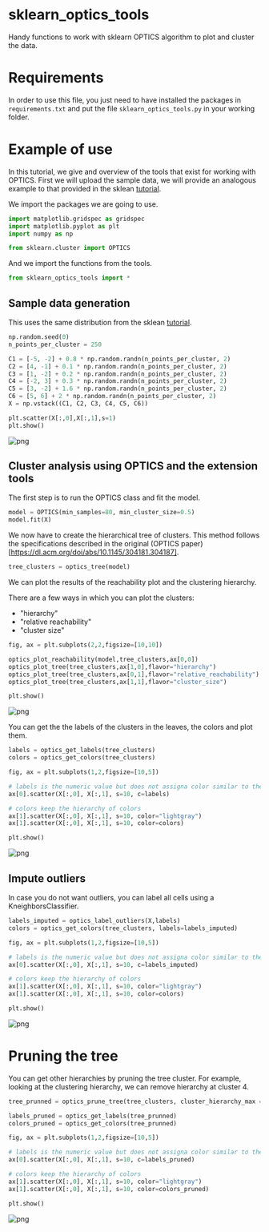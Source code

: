# sklearn_optics_tools
Handy functions to work with sklearn OPTICS algorithm to plot and cluster the data.

# Requirements
In order to use this file, you just need to have installed the packages in `requirements.txt` and put the file `sklearn_optics_tools.py` in your working folder.

# Example of use

In this tutorial, we give and overview of the tools that exist for working with OPTICS. First we will upload the sample data, we will provide an analogous example to that provided in the sklean [tutorial](https://scikit-learn.org/stable/auto_examples/cluster/plot_optics.html#sphx-glr-auto-examples-cluster-plot-optics-py).

We import the packages we are going to use.


```python
import matplotlib.gridspec as gridspec
import matplotlib.pyplot as plt
import numpy as np

from sklearn.cluster import OPTICS
```

And we import the functions from the tools.


```python
from sklearn_optics_tools import *
```

## Sample data generation

This uses the same distribution from the sklean [tutorial](https://scikit-learn.org/stable/auto_examples/cluster/plot_optics.html#sphx-glr-auto-examples-cluster-plot-optics-py).


```python
np.random.seed(0)
n_points_per_cluster = 250

C1 = [-5, -2] + 0.8 * np.random.randn(n_points_per_cluster, 2)
C2 = [4, -1] + 0.1 * np.random.randn(n_points_per_cluster, 2)
C3 = [1, -2] + 0.2 * np.random.randn(n_points_per_cluster, 2)
C4 = [-2, 3] + 0.3 * np.random.randn(n_points_per_cluster, 2)
C5 = [3, -2] + 1.6 * np.random.randn(n_points_per_cluster, 2)
C6 = [5, 6] + 2 * np.random.randn(n_points_per_cluster, 2)
X = np.vstack((C1, C2, C3, C4, C5, C6))
```


```python
plt.scatter(X[:,0],X[:,1],s=1)
plt.show()
```


    
![png](assets/example_7_0.png)
    


## Cluster analysis using OPTICS and the extension tools

The first step is to run the OPTICS class and fit the model.


```python
model = OPTICS(min_samples=80, min_cluster_size=0.5)
model.fit(X)
```

We now have to create the hierarchical tree of clusters. This method follows the specifications described in the original (OPTICS paper)[https://dl.acm.org/doi/abs/10.1145/304181.304187].


```python
tree_clusters = optics_tree(model) 
```

We can plot the results of the reachability plot and the clustering hierarchy.

There are a few ways in which you can plot the clusters:

 - "hierarchy"
 - "relative reachability"
 - "cluster size"


```python
fig, ax = plt.subplots(2,2,figsize=[10,10])

optics_plot_reachability(model,tree_clusters,ax[0,0])
optics_plot_tree(tree_clusters,ax[1,0],flavor="hierarchy")
optics_plot_tree(tree_clusters,ax[0,1],flavor="relative_reachability")
optics_plot_tree(tree_clusters,ax[1,1],flavor="cluster_size")

plt.show()
```


    
![png](assets/example_13_0.png)
    


You can get the the labels of the clusters in the leaves, the colors and plot them. 


```python
labels = optics_get_labels(tree_clusters)
colors = optics_get_colors(tree_clusters)
```


```python
fig, ax = plt.subplots(1,2,figsize=[10,5])

# labels is the numeric value but does not assigna color similar to the hierarchical mappings
ax[0].scatter(X[:,0], X[:,1], s=10, c=labels)

# colors keep the hierarchy of colors
ax[1].scatter(X[:,0], X[:,1], s=10, color="lightgray")
ax[1].scatter(X[:,0], X[:,1], s=10, color=colors)

plt.show()
```


    
![png](assets/example_16_0.png)
    


## Impute outliers

In case you do not want outliers, you can label all cells using a KneighborsClassifier.


```python
labels_imputed = optics_label_outliers(X,labels)
colors = optics_get_colors(tree_clusters, labels=labels_imputed)
```


```python
fig, ax = plt.subplots(1,2,figsize=[10,5])

# labels is the numeric value but does not assigna color similar to the hierarchical mappings
ax[0].scatter(X[:,0], X[:,1], s=10, c=labels_imputed)

# colors keep the hierarchy of colors
ax[1].scatter(X[:,0], X[:,1], s=10, color="lightgray")
ax[1].scatter(X[:,0], X[:,1], s=10, color=colors)

plt.show()
```


    
![png](assets/example_19_0.png)
    


# Pruning the tree

You can get other hierarchies by pruning the tree cluster. For example, looking at the clustering hierarchy, we can remove hierarchy at cluster 4.


```python
tree_prunned = optics_prune_tree(tree_clusters, cluster_hierarchy_max = 4)
```


```python
labels_pruned = optics_get_labels(tree_prunned)
colors_pruned = optics_get_colors(tree_prunned)
```


```python
fig, ax = plt.subplots(1,2,figsize=[10,5])

# labels is the numeric value but does not assigna color similar to the hierarchical mappings
ax[0].scatter(X[:,0], X[:,1], s=10, c=labels_pruned)

# colors keep the hierarchy of colors
ax[1].scatter(X[:,0], X[:,1], s=10, color="lightgray")
ax[1].scatter(X[:,0], X[:,1], s=10, color=colors_pruned)

plt.show()
```


    
![png](assets/example_23_0.png)
    

